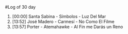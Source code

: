 #Log of 30 day

1. [00:00] Santa Sabina - Símbolos - Luz Del Mar
1. [13:52] José Madero - Carmesí - No Como El Filme
1. [13:57] Porter - Atemahawke - Al Fin me Darás un Reno
